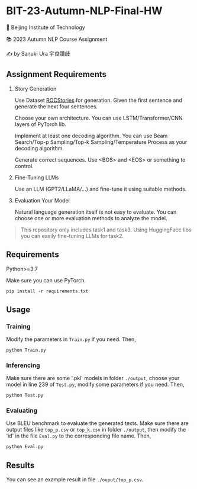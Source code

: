 # BIT-23-Autumn-NLP-Final-HW

🏫 Beijing Institute of Technology

📚 2023 Autumn NLP Course Assignment

✍️ by Sanuki Ura 宇良讚歧

## Assignment Requirements

1. Story Generation

   Use Dataset [ROCStories](https://cs.rochester.edu/nlp/rocstories/) for generation. Given the first sentence and generate the next four sentences.

   Choose your own architecture. You can use LSTM/Transformer/CNN layers of PyTorch lib.
   
   Implement at least one decoding algorithm. You can use Beam Search/Top-p Sampling/Top-k Sampling/Temperature Process as your decoding algorithm.
   
   Generate correct sequences. Use \<BOS> and \<EOS> or something to control.

2. Fine-Tuning LLMs

   Use an LLM (GPT2/LLaMA/...)  and fine-tune it using suitable methods. 

3. Evaluation Your Model

   Natural language generation itself is not easy to evaluate. You can choose one or more evaluation methods to analyze the model.

> This repository only includes task1 and task3. Using HuggingFace libs you can easily fine-tuning LLMs for task2.

## Requirements

Python>=3.7

Make sure you can use PyTorch.

```python
pip install -r requirements.txt
```

## Usage

### Training

Modify the parameters in `Train.py` if you need.
Then,

```python
python Train.py
```

### Inferencing

Make sure there are some '.pkl' models in folder `./output`,
choose your model in line 239 of `Test.py`, 
modify some parameters if you need.
Then,

```python
python Test.py
```

### Evaluating

Use BLEU benchmark to evaluate the generated texts.
Make sure there are output files like `top_p.csv` or `top_k.csv` in folder `./output`, then modify the 'id' in the file `Eval.py` to the corresponding file name.
Then,

```python
python Eval.py
```

## Results

You can see an example result in file `./ouput/top_p.csv`.
